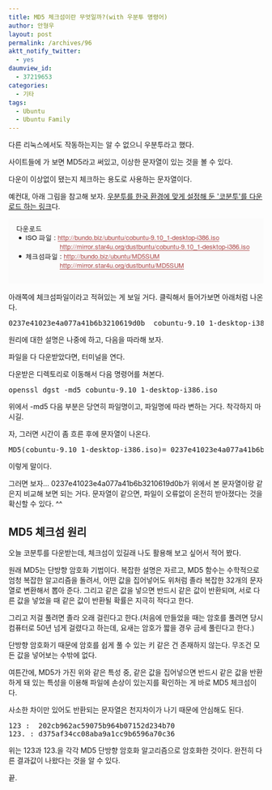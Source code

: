 ```yaml
---
title: MD5 체크섬이란 무엇일까?(with 우분투 명령어)
author: 안형우
layout: post
permalink: /archives/96
aktt_notify_twitter:
  - yes
daumview_id:
  - 37219653
categories:
  - 기타
tags:
  - Ubuntu
  - Ubuntu Family
---
```

다른 리눅스에서도 작동하는지는 알 수 없으니 우분투라고 했다.

사이트들에 가 보면 MD5라고 써있고, 이상한 문자열이 있는 것을 볼 수 있다.

다운이 이상없이 됐는지 체크하는 용도로 사용하는 문자열이다.

예컨대, 아래 그림을 참고해 보자. <a href="http://ubuntu.or.kr/viewtopic.php?f=6&t=8239" target="_blank">우분투를 한국 환경에 맞게 설정해 둔 '코분투'를 다운로드 하는 링크</a>다.

<img alt="" class="aligncenter" height="128" src="/uploads/legacy/old-images/1/cfile25.uf.1255FC4D4D4BC8702E3C41.png" width="513" />

아래쪽에 체크섬파일이라고 적혀있는 게 보일 거다. 클릭해서 들어가보면 아래처럼 나온다.

<pre class="brush:plain">0237e41023e4a077a41b6b3210619d0b&nbsp; cobuntu-9.10_1-desktop-i386.iso</pre>

원리에 대한 설명은 나중에 하고, 다음을 따라해 보자.

파일을 다 다운받았다면, 터미널을 연다.

다운받은 디렉토리로 이동해서 다음 명령어를 쳐본다.

<pre class="brush:plain">openssl dgst -md5 cobuntu-9.10_1-desktop-i386.iso</pre>

위에서 -md5 다음 부분은 당연히 파일명이고, 파일명에 따라 변하는 거다. 착각하지 마시길.

자, 그러면 시간이 좀 흐른 후에 문자열이 나온다.

<pre class="brush:plain">MD5(cobuntu-9.10_1-desktop-i386.iso)= 0237e41023e4a077a41b6b3210619d0b</pre>

이렇게 말이다.

그러면 보자&#8230; 0237e41023e4a077a41b6b3210619d0b가 위에서 본 문자열이랑 같은지 비교해 보면 되는 거다. 문자열이 같으면, 파일이 오류없이 온전히 받아졌다는 것을 확신할 수 있다. ^^

## MD5 체크섬 원리

오늘 코분투를 다운받는데, 체크섬이 있길래 나도 활용해 보고 싶어서 적어 봤다.

원래 MD5는 단방향 암호화 기법이다. 복잡한 설명은 자르고, MD5 함수는 수학적으로 엄청 복잡한 알고리즘을 돌려서, 어떤 값을 집어넣어도 위처럼 졸라 복잡한 32개의 문자열로 변환해서 뽑아 준다. 그리고 같은 값을 넣으면 반드시 같은 값이 반환되며, 서로 다른 값을 넣었을 때 같은 값이 반환될 확률은 지극히 적다고 한다.

그리고 저걸 풀려면 졸라 오래 걸린다고 한다.(처음에 만들었을 때는 암호를 풀려면 당시 컴퓨터로 50년 넘게 걸렸다고 하는데, 요새는 암호가 짧을 경우 금세 풀린다고 한다.)

단방향 암호화기 때문에 암호를 쉽게 풀 수 있는 키 같은 건 존재하지 않는다. 무조건 모든 값을 넣어보는 수밖에 없다.

여튼간에, MD5가 가진 위와 같은 특성 중, 같은 값을 집어넣으면 반드시 같은 값을 반환하게 돼 있는 특성을 이용해 파일에 손상이 있는지를 확인하는 게 바로 MD5 체크섬이다.

사소한 차이만 있어도 반환되는 문자열은 천지차이가 나기 때문에 안심해도 된다.

<pre class="brush:plain">123 :&nbsp; 202cb962ac59075b964b07152d234b70
123. : d375af34cc08aba9a1cc9b6596a70c36</pre>

위는 123과 123.을 각각 MD5 단방향 암호화 알고리즘으로 암호화한 것이다. 완전히 다른 결과값이 나왔다는 것을 알 수 있다.

끝.